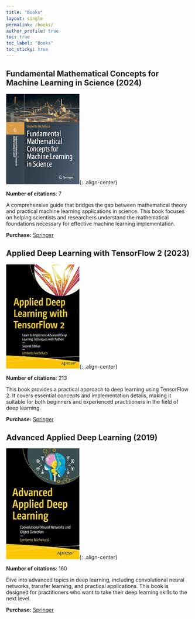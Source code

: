 ```yaml
---
title: "Books"
layout: single
permalink: /books/
author_profile: true
toc: true
toc_label: "Books"
toc_sticky: true
---
```


## Fundamental Mathematical Concepts for Machine Learning in Science (2024)

![Fundamental Mathematical Concepts for Machine Learning in Science](/assets/images/books/fundamental-math.png){: .align-center}

**Number of citations**: 7

A comprehensive guide that bridges the gap between mathematical theory and practical machine learning applications in science. This book focuses on helping scientists and researchers understand the mathematical foundations necessary for effective machine learning implementation.

**Purchase:**
[Springer](https://link.springer.com/book/10.1007/978-3-031-56431-4)

## Applied Deep Learning with TensorFlow 2 (2023)

![Applied Deep Learning with TensorFlow 2](/assets/images/books/applied-dl-tf2.jpg){: .align-center}

**Number of citations**: 213

This book provides a practical approach to deep learning using TensorFlow 2. It covers essential concepts and implementation details, making it suitable for both beginners and experienced practitioners in the field of deep learning.

**Purchase:**
[Springer](https://link.springer.com/book/10.1007/978-1-4842-8020-1)

## Advanced Applied Deep Learning (2019)

![Advanced Applied Deep Learning](/assets/images/books/advanced-dl.jpg){: .align-center}

**Number of citations**: 160

Dive into advanced topics in deep learning, including convolutional neural networks, transfer learning, and practical applications. This book is designed for practitioners who want to take their deep learning skills to the next level.

**Purchase:**
[Springer](https://link.springer.com/book/10.1007/978-1-4842-4976-5)


